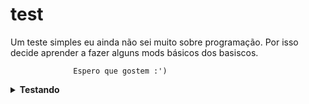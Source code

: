 # test
Um teste simples eu ainda não sei muito sobre programação.
Por isso decide aprender a fazer alguns mods básicos dos basiscos.
              
                  Espero que gostem :')
<details><summary><b>Testando</b></summary>
  <br>
  <p>
    <img src="https://user-images.githubusercontent.com/download.jpeg" alt="" width="200" height="200" align="center">
    <br>
   Será que funciona ?
  </p>
</details>
